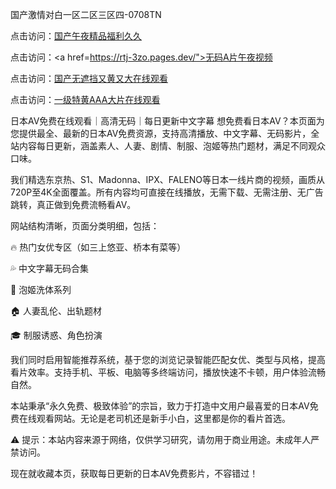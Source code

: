 国产激情对白一区二区三区四-0708TN

点击访问：<a href="https://bered.pages.dev/">国产午夜精品福利久久</a>

点击访问：<a href=https://rtj-3zo.pages.dev/">无码A片午夜视频</a>

点击访问：<a href="https://heiliaowzu4ur.pages.dev">国产无遮挡又黄又大在线观看</a>

点击访问：<a href="https://heiliaoxwd5i8.pages.dev">一级特黄AAA大片在线观看</a>


日本AV免费在线观看｜高清无码｜每日更新中文字幕
想免费看日本AV？本页面为您提供最全、最新的日本AV免费资源，支持高清播放、中文字幕、无码影片，全站内容每日更新，涵盖素人、人妻、剧情、制服、泡姬等热门题材，满足不同观众口味。

我们精选东京热、S1、Madonna、IPX、FALENO等日本一线片商的视频，画质从720P至4K全面覆盖。所有内容均可直接在线播放，无需下载、无需注册、无广告跳转，真正做到免费流畅看AV。

网站结构清晰，页面分类明细，包括：

🔥 热门女优专区（如三上悠亚、桥本有菜等）

💦 中文字幕无码合集

🧼 泡姬洗体系列

🏠 人妻乱伦、出轨题材

🎓 制服诱惑、角色扮演

我们同时启用智能推荐系统，基于您的浏览记录智能匹配女优、类型与风格，提高看片效率。支持手机、平板、电脑等多终端访问，播放快速不卡顿，用户体验流畅自然。

本站秉承“永久免费、极致体验”的宗旨，致力于打造中文用户最喜爱的日本AV免费在线观看网站。无论是老司机还是新手小白，这里都是你的看片首选。

⚠️ 提示：本站内容来源于网络，仅供学习研究，请勿用于商业用途。未成年人严禁访问。

现在就收藏本页，获取每日更新的日本AV免费影片，不容错过！




<span style="display:none;">[Canonical link] ( https://github.com/tnnn2611/333333 ）</span>


